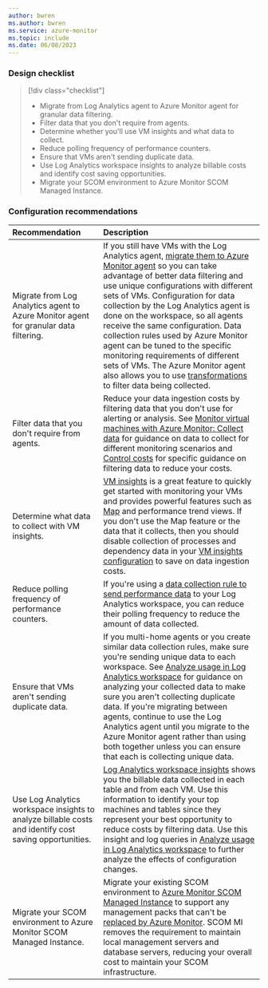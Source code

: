```yaml
---
author: bwren
ms.author: bwren
ms.service: azure-monitor
ms.topic: include
ms.date: 06/08/2023
---
```


### Design checklist

> [!div class="checklist"]
> - Migrate from Log Analytics agent to Azure Monitor agent for granular data filtering.
> - Filter data that you don't require from agents.
> - Determine whether you'll use VM insights and what data to collect.
> - Reduce polling frequency of performance counters.
> - Ensure that VMs aren't sending duplicate data.
> - Use Log Analytics workspace insights to analyze billable costs and identify cost saving opportunities.
> - Migrate your SCOM environment to Azure Monitor SCOM Managed Instance.

### Configuration recommendations

| Recommendation | Description |
|:---|:---|
| Migrate from Log Analytics agent to Azure Monitor agent for granular data filtering. | If you still have VMs with the Log Analytics agent, [migrate them to Azure Monitor agent](../agents/azure-monitor-agent-migration.md) so you can take advantage of better data filtering and use unique configurations with different sets of VMs.  Configuration for data collection by the Log Analytics agent is done on the workspace, so all agents receive the same configuration. Data collection rules used by Azure Monitor agent can be tuned to the specific monitoring requirements of different sets of VMs. The Azure Monitor agent also allows you to use [transformations](../essentials/data-collection-transformations.md) to filter data being collected. |
| Filter data that you don't require from agents. | Reduce your data ingestion costs by filtering data that you don't use for alerting or analysis. See [Monitor virtual machines with Azure Monitor: Collect data](../vm/monitor-virtual-machine-data-collection.md) for guidance on data to collect for different monitoring scenarios and [Control costs](../vm/monitor-virtual-machine-data-collection.md#control-costs) for specific guidance on filtering data to reduce your costs. |
| Determine what data to collect with VM insights. | [VM insights](../vm/vminsights-overview.md) is a great feature to quickly get started with monitoring your VMs and provides powerful features such as [Map](../vm/vminsights-maps.md) and performance trend views. If you don't use the Map feature or the data that it collects, then you should disable collection of processes and dependency data in your [VM insights configuration](../vm/vminsights-enable-portal.md) to save on data ingestion costs. |
| Reduce polling frequency of performance counters. | If you're using a [data collection rule to send performance data](../agents/data-collection-rule-azure-monitor-agent.md) to your Log Analytics workspace, you can reduce their polling frequency to reduce the amount of data collected. |
| Ensure that VMs aren't sending duplicate data. | If you multi-home agents or you create similar data collection rules, make sure you're sending unique data to each workspace. See [Analyze usage in Log Analytics workspace](../logs/analyze-usage.md) for guidance on analyzing your collected data to make sure you aren't collecting duplicate data. If you're migrating between agents, continue to use the Log Analytics agent until you migrate to the Azure Monitor agent rather than using both together unless you can ensure that each is collecting unique data. |
| Use Log Analytics workspace insights to analyze billable costs and identify cost saving opportunities. | [Log Analytics workspace insights](../logs/log-analytics-workspace-insights-overview.md) shows you the billable data collected in each table and from each VM. Use this information to identify your top machines and tables since they represent your best opportunity to reduce costs by filtering data. Use this insight and log queries in [Analyze usage in Log Analytics workspace](../logs/analyze-usage.md) to further analyze the effects of configuration changes. |
| Migrate your SCOM environment to Azure Monitor SCOM Managed Instance. | Migrate your existing SCOM environment to [Azure Monitor SCOM Managed Instance](/system-center/scom/migrate-to-operations-manager-managed-instance) to support any management packs that can't be [replaced by Azure Monitor](../vm/monitor-virtual-machine-management-packs.md#migrate-management-pack-logic-for-vm-workloads). SCOM MI removes the requirement to maintain local management servers and database servers, reducing your overall cost to maintain your SCOM infrastructure. |